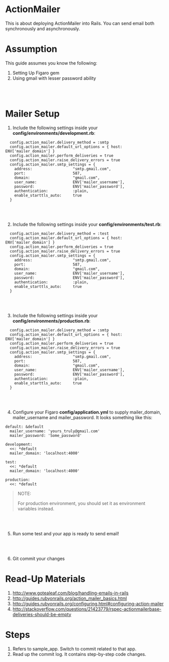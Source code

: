 # ActionMailer
This is about deploying ActionMailer into Rails.
You can send email both synchronously and asynchronously.


# Assumption
This guide assumes you know the following:

1. Setting Up Figaro gem
2. Using gmail with lesser password ability

<br><br>
# Mailer Setup
1) Include the following settings inside your
**config/environments/development.rb**:
```
  config.action_mailer.delivery_method = :smtp
  config.action_mailer.default_url_options = { host: ENV['mailer_domain'] }
  config.action_mailer.perform_deliveries = true
  config.action_mailer.raise_delivery_errors = true
  config.action_mailer.smtp_settings = {
    address:                  "smtp.gmail.com",
    port:                     587,
    domain:                   "gmail.com",
    user_name:                ENV['mailer_username'],
    password:                 ENV['mailer_password'],
    authentication:           :plain,
    enable_starttls_auto:     true
  }
```


<br><br>


2) Include the following settings inside your
**config/environments/test.rb**:
```
  config.action_mailer.delivery_method = :test
  config.action_mailer.default_url_options = { host: ENV['mailer_domain'] }
  config.action_mailer.perform_deliveries = true
  config.action_mailer.raise_delivery_errors = true
  config.action_mailer.smtp_settings = {
    address:                  "smtp.gmail.com",
    port:                     587,
    domain:                   "gmail.com",
    user_name:                ENV['mailer_username'],
    password:                 ENV['mailer_password'],
    authentication:           :plain,
    enable_starttls_auto:     true
  }
```


<br><br>


3) Include the following settings inside your
**config/environments/production.rb**:
```
  config.action_mailer.delivery_method = :smtp
  config.action_mailer.default_url_options = { host: ENV['mailer_domain'] }
  config.action_mailer.perform_deliveries = true
  config.action_mailer.raise_delivery_errors = true
  config.action_mailer.smtp_settings = {
    address:                  "smtp.gmail.com",
    port:                     587,
    domain:                   "gmail.com",
    user_name:                ENV['mailer_username'],
    password:                 ENV['mailer_password'],
    authentication:           :plain,
    enable_starttls_auto:     true
  }
```


<br><br>


4) Configure your Figaro **config/application.yml** to supply mailer_domain,
mailer_username and mailer_password. It looks something like this:
```
default: &default
  mailer_username: 'yours_truly@gmail.com'
  mailer_password: 'Some_password'

development:
  <<: *default
  mailer_domain: 'localhost:4000'

test:
  <<: *default
  mailer_domain: 'localhost:4000'

production:
  <<: *default
```


> NOTE:
>
> For production environment, you should set it as environment variables
> instead.



<br><br>


5) Run some test and your app is ready to send email!



<br><br>


6) Git commit your changes


# Read-Up Materials
1. http://www.gotealeaf.com/blog/handling-emails-in-rails
2. http://guides.rubyonrails.org/action_mailer_basics.html
3. http://guides.rubyonrails.org/configuring.html#configuring-action-mailer
4. http://stackoverflow.com/questions/21423779/rspec-actionmailerbase-deliveries-should-be-empty

# Steps
1. Refers to sample_app. Switch to commit related to that app.
2. Read up the commit log. It contains step-by-step code changes.

